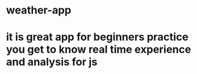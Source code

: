 # weather-app
# it is great app for beginners practice you get to know real time experience and analysis for js
